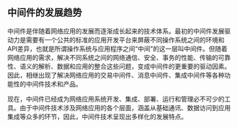 ## 中间件的发展趋势

中间件是伴随着网络应用的发展而逐渐成长起来的技术体系。最初的中间件发展驱动力是需要有一个公共的标准的应用开发平台来屏蔽不同操作系统之间的环境和API差异，也就是所谓操作系统与应用程序之间“中间”的这一层叫中间件。但随着网络应用的需求，解决不同系统之间的网络通信、安全、事务的性能、传输的可靠性、语义的解析、数据和应用的整合这些问题，变成中间件的更重要的驱动因素。因此，相继出现了解决网络应用的交易中间件、消息中间件、集成中间件等各种功能性的中间件技术和产品。

现在，中间件已经成为网络应用系统开发、集成、部署、运行和管理必不可少的工具。由于中间件技术涉及网络应用的各个层面，涵盖从基础通讯、数据访问到应用集成等众多的环节，因此，中间件技术呈现出多样化的发展特点。




